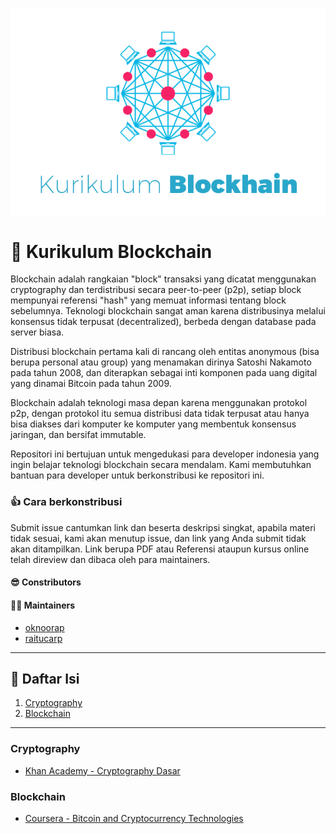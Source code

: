 ![Kurikulum Blockchain](https://raw.githubusercontent.com/Ribhnux/blockchain/master/banner.png)

# :ledger: Kurikulum Blockchain
Blockchain adalah rangkaian "block" transaksi yang dicatat menggunakan cryptography dan terdistribusi secara peer-to-peer (p2p), setiap block mempunyai referensi "hash" yang memuat informasi tentang block sebelumnya. Teknologi blockchain sangat aman karena distribusinya melalui konsensus tidak terpusat (decentralized), berbeda dengan database pada server biasa.

Distribusi blockchain pertama kali di rancang oleh entitas anonymous (bisa berupa personal atau group) yang menamakan dirinya Satoshi Nakamoto pada tahun 2008, dan diterapkan sebagai inti komponen pada uang digital yang dinamai Bitcoin pada tahun 2009.

Blockchain adalah teknologi masa depan karena menggunakan protokol p2p, dengan protokol itu semua distribusi data tidak terpusat atau hanya bisa diakses dari komputer ke komputer yang membentuk konsensus jaringan, dan bersifat immutable.

Repositori ini bertujuan untuk mengedukasi para developer indonesia yang ingin belajar teknologi blockchain secara mendalam. Kami membutuhkan bantuan para developer untuk berkonstribusi ke repositori ini.

### :+1: Cara berkonstribusi
Submit issue cantumkan link dan beserta deskripsi singkat, apabila materi tidak sesuai, kami akan menutup issue, dan link yang Anda submit tidak akan ditampilkan. Link berupa PDF atau Referensi ataupun kursus online telah direview dan dibaca oleh para maintainers.

#### :sunglasses: Constributors

#### :guardsman: Maintainers
- [oknoorap](https://github.com/oknoorap)
- [raitucarp](https://github.com/raitucarp)

---

## :bookmark_tabs: Daftar Isi
1. [Cryptography](#cryptography)
2. [Blockchain](#blockchain)

---

### Cryptography
- [Khan Academy - Cryptography Dasar](https://www.khanacademy.org/computing/computer-science/cryptography)

### Blockchain
- [Coursera - Bitcoin and Cryptocurrency Technologies](https://www.coursera.org/learn/cryptocurrency/lecture/rJ8KJ/a-simple-cryptocurrency)
